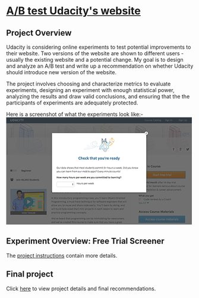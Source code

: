 [A/B test Udacity's website](http://nbviewer.jupyter.org/github/arjan-hada/Udacity-Data-Analyst/blob/d6e0bc4e77cea254ecc319f200afa1286ab3d69f/P7-AB-testing/P7-AB-testing.ipynb)
==============================

## Project Overview
Udacity is considering online experiments to test potential improvements to their website. Two versions of the website are shown to different users - usually the existing website and a potential change. My goal is to design and analyze an A/B test and write up a recommendation on whether Udacity should introduce new version of the website. 

The project involves choosing and characterize metrics to evaluate experiments, designing an experiment with enough statistical power, analyzing the results and draw valid conclusions, and ensuring that the the participants of experiments are adequately protected.

Here is a screenshot of what the experiments look like:-
![Free trial screener](images/experiment_screenshot.png)

## Experiment Overview: Free Trial Screener
The [project instructions](https://docs.google.com/document/u/1/d/1aCquhIqsUApgsxQ8-SQBAigFDcfWVVohLEXcV6jWbdI/pub?embedded=True) contain more details.

## Final project
Click [here](http://nbviewer.jupyter.org/github/arjan-hada/Udacity-Data-Analyst/blob/d6e0bc4e77cea254ecc319f200afa1286ab3d69f/P7-AB-testing/P7-AB-testing.ipynb) to view project details and final recommendations.